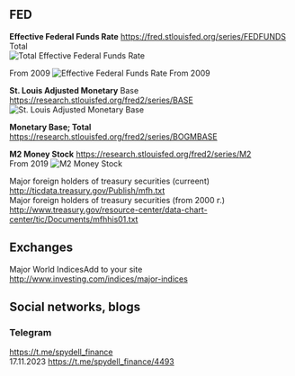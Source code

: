 ## FED
**Effective Federal Funds Rate** https://fred.stlouisfed.org/series/FEDFUNDS           
Total        
![Total Effective Federal Funds Rate](https://fred.stlouisfed.org/graph/fredgraph.png?g=1aSO3)

From 2009
![Effective Federal Funds Rate From 2009](https://fred.stlouisfed.org/graph/fredgraph.png?g=1bv3w)

      
**St. Louis Adjusted Monetary** Base https://research.stlouisfed.org/fred2/series/BASE                
![St. Louis Adjusted Monetary Base](https://fred.stlouisfed.org/graph/fredgraph.png?g=1bv2G)
      
**Monetary Base; Total** https://research.stlouisfed.org/fred2/series/BOGMBASE                   

**M2 Money Stock** https://research.stlouisfed.org/fred2/series/M2                       
From 2019
![M2 Money Stock](https://fred.stlouisfed.org/graph/fredgraph.png?g=1bv45)                   

Major foreign holders of treasury securities (curreent) http://ticdata.treasury.gov/Publish/mfh.txt                       
Major foreign holders of treasury securities (from 2000 г.) http://www.treasury.gov/resource-center/data-chart-center/tic/Documents/mfhhis01.txt

## Exchanges
Major World IndicesAdd to your site http://www.investing.com/indices/major-indices             

## Social networks, blogs

### Telegram
https://t.me/spydell_finance          
17.11.2023 https://t.me/spydell_finance/4493             
